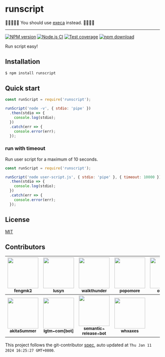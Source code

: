 runscript
=======

📢📢📢📢📢 You should use [execa](https://github.com/sindresorhus/execa) instead. 📢📢📢📢

---

[![NPM version][npm-image]][npm-url]
[![Node.js CI](https://github.com/node-modules/runscript/actions/workflows/nodejs.yml/badge.svg)](https://github.com/node-modules/runscript/actions/workflows/nodejs.yml)
[![Test coverage][codecov-image]][codecov-url]
[![npm download][download-image]][download-url]

[npm-image]: https://img.shields.io/npm/v/runscript.svg?style=flat-square
[npm-url]: https://npmjs.org/package/runscript
[codecov-image]: https://codecov.io/github/node-modules/runscript/coverage.svg?branch=master
[codecov-url]: https://codecov.io/github/node-modules/runscript?branch=master
[download-image]: https://img.shields.io/npm/dm/runscript.svg?style=flat-square
[download-url]: https://npmjs.org/package/runscript

Run script easy!

## Installation

```bash
$ npm install runscript
```

## Quick start

```js
const runScript = require('runscript');

runScript('node -v', { stdio: 'pipe' })
  .then(stdio => {
    console.log(stdio);
  })
  .catch(err => {
    console.error(err);
  });
```

### run with timeout

Run user script for a maximum of 10 seconds.

```js
const runScript = require('runscript');

runScript('node user-script.js', { stdio: 'pipe' }, { timeout: 10000 })
  .then(stdio => {
    console.log(stdio);
  })
  .catch(err => {
    console.error(err);
  });
```

## License

[MIT](LICENSE.txt)

<!-- GITCONTRIBUTOR_START -->

## Contributors

|[<img src="https://avatars.githubusercontent.com/u/156269?v=4" width="100px;"/><br/><sub><b>fengmk2</b></sub>](https://github.com/fengmk2)<br/>|[<img src="https://avatars.githubusercontent.com/u/8433821?v=4" width="100px;"/><br/><sub><b>lusyn</b></sub>](https://github.com/lusyn)<br/>|[<img src="https://avatars.githubusercontent.com/u/9939767?v=4" width="100px;"/><br/><sub><b>walkthunder</b></sub>](https://github.com/walkthunder)<br/>|[<img src="https://avatars.githubusercontent.com/u/360661?v=4" width="100px;"/><br/><sub><b>popomore</b></sub>](https://github.com/popomore)<br/>|[<img src="https://avatars.githubusercontent.com/u/1622697?v=4" width="100px;"/><br/><sub><b>ottomao</b></sub>](https://github.com/ottomao)<br/>|[<img src="https://avatars.githubusercontent.com/u/227713?v=4" width="100px;"/><br/><sub><b>atian25</b></sub>](https://github.com/atian25)<br/>|
| :---: | :---: | :---: | :---: | :---: | :---: |
[<img src="https://avatars.githubusercontent.com/u/47808321?v=4" width="100px;"/><br/><sub><b>akitaSummer</b></sub>](https://github.com/akitaSummer)<br/>|[<img src="https://avatars.githubusercontent.com/in/17324?v=4" width="100px;"/><br/><sub><b>lgtm-com[bot]</b></sub>](https://github.com/apps/lgtm-com)<br/>|[<img src="https://avatars.githubusercontent.com/u/32174276?v=4" width="100px;"/><br/><sub><b>semantic-release-bot</b></sub>](https://github.com/semantic-release-bot)<br/>|[<img src="https://avatars.githubusercontent.com/u/5856440?v=4" width="100px;"/><br/><sub><b>whxaxes</b></sub>](https://github.com/whxaxes)<br/>

This project follows the git-contributor [spec](https://github.com/xudafeng/git-contributor), auto updated at `Thu Jan 11 2024 16:25:27 GMT+0800`.

<!-- GITCONTRIBUTOR_END -->
